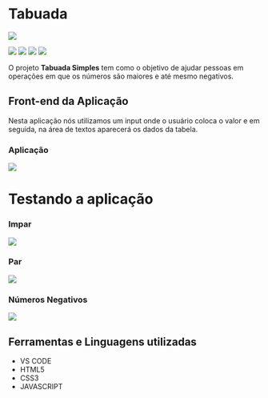 
# Tabuada

![](https://github.com/Nathan-Andrade/tabuada-simples/blob/master/github/logo.PNG?raw=true)

![](https://img.shields.io/github/languages/count/Nathan-Andrade/tabuada-simples) ![](https://img.shields.io/github/languages/top/Nathan-Andrade/tabuada-simples) ![](https://img.shields.io/github/repo-size/Nathan-Andrade/tabuada-simples) ![](https://img.shields.io/github/last-commit/Nathan-Andrade/tabuada-simples)

O projeto **Tabuada Simples** tem como o objetivo de ajudar pessoas em operações em que os números são maiores e até mesmo negativos.

## Front-end da Aplicação

Nesta aplicação nós utilizamos um input onde o usuário coloca o valor e em seguida, na área de textos aparecerá os dados da tabela.

### Aplicação
![](https://github.com/Nathan-Andrade/tabuada-simples/blob/master/github/tabuada.PNG?raw=true)

# Testando a aplicação
### Impar
![](https://github.com/Nathan-Andrade/tabuada-simples/blob/master/github/impar.PNG?raw=true)

### Par
![](https://github.com/Nathan-Andrade/tabuada-simples/blob/master/github/par.PNG?raw=true)

### Números Negativos
![](https://github.com/Nathan-Andrade/tabuada-simples/blob/master/github/negativo.PNG?raw=true)

## Ferramentas e Linguagens utilizadas
- VS CODE
- HTML5
- CSS3
- JAVASCRIPT

